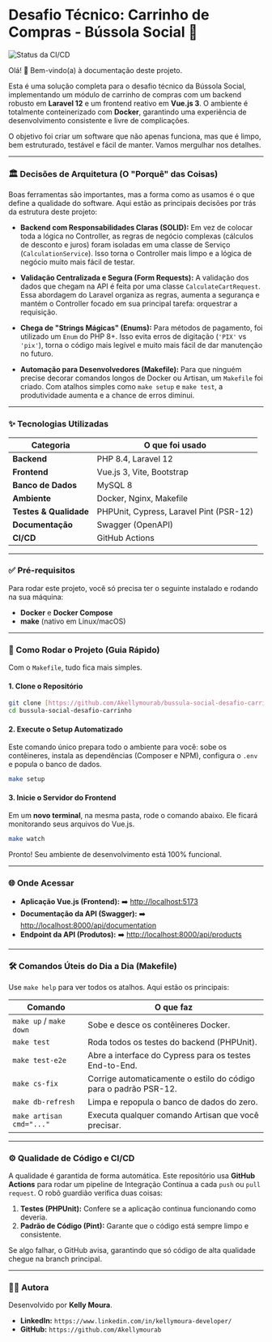 # Desafio Técnico: Carrinho de Compras - Bússola Social 🛒

![Status da CI/CD](https://github.com/Akellymourab/bussula-social-desafio-carrinho/actions/workflows/ci.yml/badge.svg)

Olá! 👋 Bem-vindo(a) à documentação deste projeto.

Esta é uma solução completa para o desafio técnico da Bússola Social, implementando um módulo de carrinho de compras com um backend robusto em **Laravel 12** e um frontend reativo em **Vue.js 3**. O ambiente é totalmente conteinerizado com **Docker**, garantindo uma experiência de desenvolvimento consistente e livre de complicações.

O objetivo foi criar um software que não apenas funciona, mas que é limpo, bem estruturado, testável e fácil de manter. Vamos mergulhar nos detalhes.

---

### 🏛️ Decisões de Arquitetura (O "Porquê" das Coisas)

Boas ferramentas são importantes, mas a forma como as usamos é o que define a qualidade do software. Aqui estão as principais decisões por trás da estrutura deste projeto:

-   **Backend com Responsabilidades Claras (SOLID):** Em vez de colocar toda a lógica no Controller, as regras de negócio complexas (cálculos de desconto e juros) foram isoladas em uma classe de Serviço (`CalculationService`). Isso torna o Controller mais limpo e a lógica de negócio muito mais fácil de testar.

-   **Validação Centralizada e Segura (Form Requests):** A validação dos dados que chegam na API é feita por uma classe `CalculateCartRequest`. Essa abordagem do Laravel organiza as regras, aumenta a segurança e mantém o Controller focado em sua principal tarefa: orquestrar a requisição.

-   **Chega de "Strings Mágicas" (Enums):** Para métodos de pagamento, foi utilizado um `Enum` do PHP 8+. Isso evita erros de digitação (`'PIX'` vs `'pix'`), torna o código mais legível e muito mais fácil de dar manutenção no futuro.

-   **Automação para Desenvolvedores (Makefile):** Para que ninguém precise decorar comandos longos de Docker ou Artisan, um `Makefile` foi criado. Com atalhos simples como `make setup` e `make test`, a produtividade aumenta e a chance de erros diminui.

---

### ✨ Tecnologias Utilizadas

| Categoria | O que foi usado                         |
|---|-----------------------------------------|
| **Backend** | PHP 8.4, Laravel 12                     |
| **Frontend**| Vue.js 3, Vite, Bootstrap               |
| **Banco de Dados** | MySQL 8                                 |
| **Ambiente** | Docker, Nginx, Makefile                 |
| **Testes & Qualidade** | PHPUnit, Cypress, Laravel Pint (PSR-12) |
| **Documentação** | Swagger (OpenAPI)                       |
| **CI/CD** | GitHub Actions                          |

---

### ✅ Pré-requisitos

Para rodar este projeto, você só precisa ter o seguinte instalado e rodando na sua máquina:

-   **Docker** e **Docker Compose**
-   **make** (nativo em Linux/macOS)

---

### 🚀 Como Rodar o Projeto (Guia Rápido)

Com o `Makefile`, tudo fica mais simples.

#### 1. Clone o Repositório
```bash
git clone [https://github.com/Akellymourab/bussula-social-desafio-carrinho.git](https://github.com/Akellymourab/bussula-social-desafio-carrinho.git)
cd bussula-social-desafio-carrinho
```

#### 2. Execute o Setup Automatizado
Este comando único prepara todo o ambiente para você: sobe os contêineres, instala as dependências (Composer e NPM), configura o `.env` e popula o banco de dados.
```bash
make setup
```

#### 3. Inicie o Servidor do Frontend
Em um **novo terminal**, na mesma pasta, rode o comando abaixo. Ele ficará monitorando seus arquivos do Vue.js.
```bash
make watch
```

Pronto! Seu ambiente de desenvolvimento está 100% funcional.

---

### 🌐 Onde Acessar

-   **Aplicação Vue.js (Frontend):** ➡️ [http://localhost:5173](http://localhost:5173)
-   **Documentação da API (Swagger):** ➡️ [http://localhost:8000/api/documentation](http://localhost:8000/api/documentation)
-   **Endpoint da API (Produtos):** ➡️ [http://localhost:8000/api/products](http://localhost:8000/api/products)

---

### 🛠️ Comandos Úteis do Dia a Dia (Makefile)

Use `make help` para ver todos os atalhos. Aqui estão os principais:

| Comando | O que faz |
|---|---|
| `make up` / `make down` | Sobe e desce os contêineres Docker. |
| `make test` | Roda todos os testes do backend (PHPUnit). |
| `make test-e2e` | Abre a interface do Cypress para os testes End-to-End. |
| `make cs-fix` | Corrige automaticamente o estilo do código para o padrão PSR-12. |
| `make db-refresh`| Limpa e repopula o banco de dados do zero. |
| `make artisan cmd="..."` | Executa qualquer comando Artisan que você precisar. |

---

### ⚙️ Qualidade de Código e CI/CD

A qualidade é garantida de forma automática. Este repositório usa **GitHub Actions** para rodar um pipeline de Integração Contínua a cada `push` ou `pull request`. O robô guardião verifica duas coisas:

1.  **Testes (PHPUnit):** Confere se a aplicação continua funcionando como deveria.
2.  **Padrão de Código (Pint):** Garante que o código está sempre limpo e consistente.

Se algo falhar, o GitHub avisa, garantindo que só código de alta qualidade chegue na branch principal.

---

### 👩‍💻 Autora

Desenvolvido por **Kelly Moura**.

-   **LinkedIn:** `https://www.linkedin.com/in/kellymoura-developer/`
-   **GitHub:** `https://github.com/Akellymourab`
